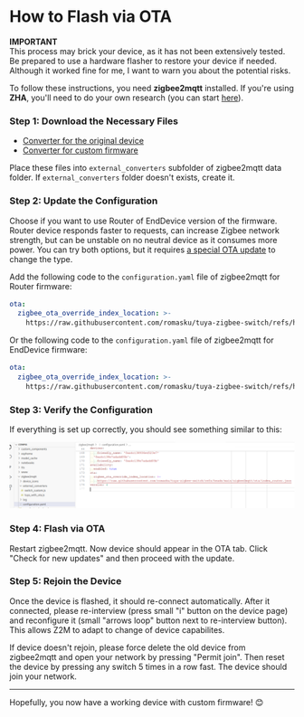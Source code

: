 # How to Flash via OTA  

**IMPORTANT**  
This process may brick your device, as it has not been extensively tested. Be prepared to use a hardware flasher to restore your device if needed. Although it worked fine for me, I want to warn you about the potential risks.  

To follow these instructions, you need **zigbee2mqtt** installed. If you're using **ZHA**, you'll need to do your own research (you can start [here](https://github.com/pvvx/ZigbeeTLc/issues/7)).  

### Step 1: Download the Necessary Files  
- [Converter for the original device](https://github.com/romasku/tuya-zigbee-switch/raw/refs/heads/main/zigbee2mqtt/converters/tuya_with_ota.js)  
- [Converter for custom firmware](https://github.com/romasku/tuya-zigbee-switch/raw/refs/heads/main/zigbee2mqtt/converters/switch_custom.mjs)  

Place these files into `external_converters` subfolder of zigbee2mqtt data folder. If `external_converters` folder doesn't exists, create it.

### Step 2: Update the Configuration  

Choose if you want to use Router of EndDevice version of the firmware. Router device responds faster to requests, can increase Zigbee network strength, but can be unstable on no neutral device as it consumes more power. You can try both options, but it requires [a special OTA update](./change_device_type.md) to change the type. 

Add the following code to the `configuration.yaml` file of zigbee2mqtt for Router firmware:  

```yaml
ota:
  zigbee_ota_override_index_location: >-
    https://raw.githubusercontent.com/romasku/tuya-zigbee-switch/refs/heads/main/zigbee2mqtt/ota/index_router.json
```

Or the following code to the `configuration.yaml` file of zigbee2mqtt for EndDevice firmware:  

```yaml
ota:
  zigbee_ota_override_index_location: >-
    https://raw.githubusercontent.com/romasku/tuya-zigbee-switch/refs/heads/main/zigbee2mqtt/ota/index_end_device.json
```


### Step 3: Verify the Configuration  

If everything is set up correctly, you should see something similar to this:  

![screen_ota_config](images/screen_ota_config_v2.png)  

### Step 4: Flash via OTA

Restart zigbee2mqtt. Now device should appear in the OTA tab. Click "Check for new updates" and then proceed with the update.  


### Step 5: Rejoin the Device  

Once the device is flashed, it should re-connect automatically. After it connected, please re-interview (press small "i" button on the device page) and reconfigure it (small "arrows loop" button next to re-interview button). This allows Z2M to adapt to change of device capabilites.

If device doesn't rejoin, please force delete the old device from zigbee2mqtt and open your network by pressing "Permit join". Then reset the device by pressing any switch 5 times in a row fast. The device should join your network.  

---

Hopefully, you now have a working device with custom firmware! 😊  